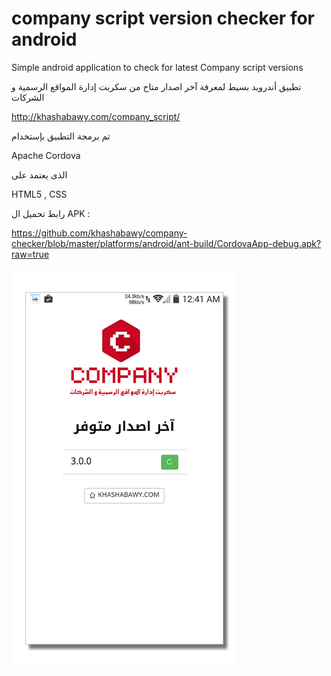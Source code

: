 ﻿company script version checker for android
==========================================

Simple android application to check for latest Company script versions

تطبيق أندرويد بسيط لمعرفة آخر اصدار متاح من سكربت إدارة المواقع الرسمية و الشركات

http://khashabawy.com/company_script/


تم برمجة التطبيق بإستخدام

Apache Cordova

الذى يعتمد على

HTML5 , CSS



رابط تحميل ال APK :

https://github.com/khashabawy/company-checker/blob/master/platforms/android/ant-build/CordovaApp-debug.apk?raw=true



![Screenshot](app-screenshot.png)
